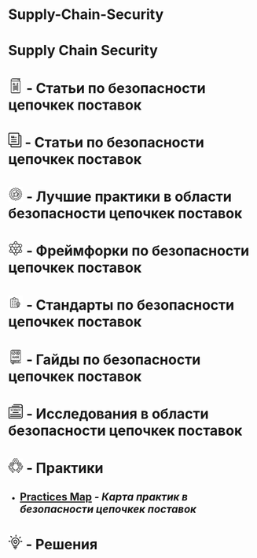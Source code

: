 # Supply-Chain-Security





# Supply Chain Security

# [![Glossary](./images/icons/glossary-icon.png)](/Glossary/GLOSSARY.md) **- Статьи по безопасности цепочкек поставок**

# [![Articles](./images/icons/articles-icon.png)](/Articles/ARTICLES.md) **- Статьи по безопасности цепочкек поставок**


# [![Best Practices](./images/icons/best-pracrices-icon.png)](/Best-Practices/BEST-PRACTICES.md) **- Лучшие практики в области безопасности цепочкек поставок**


# [![Frameworks](./images/icons/frameworks-icon.png)](/Frameworks/FRAMEWORKS.md) **- Фреймфорки по безопасности цепочкек поставок**


# [![Standards](./images/icons/standards-icon.png)](/Standards/STANDARDS.md) **- Стандарты по безопасности цепочкек поставок**


# [![Guides](./images/icons/guides-icon.png)](/Guides/GUIDES.md) **- Гайды по безопасности цепочкек поставок**


# [![Research](./images/icons/research-icon.png)](/Research/RESEARCH.md) **- Исследования в области безопасности цепочкек поставок**



# [![Practices](./images/icons/practices-icon.png)](/Practices/PRACTICES.md) **- Практики**
- ## [Practices Map](/Practices/Practices-Map.md) ***- Карта практик в безопасности цепочкек поставок***



# [![Articles](./images/icons/solutions-icon.png)](/Solutions/SOLUTIONS.md) **- Решения**
